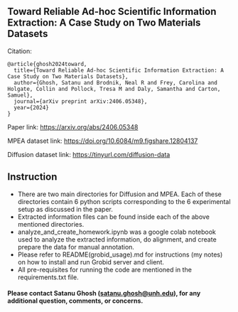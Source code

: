 ## Toward Reliable Ad-hoc Scientific Information Extraction: A Case Study on Two Materials Datasets

Citation: 
```
@article{ghosh2024toward,
  title={Toward Reliable Ad-hoc Scientific Information Extraction: A Case Study on Two Materials Datasets},
  author={Ghosh, Satanu and Brodnik, Neal R and Frey, Carolina and Holgate, Collin and Pollock, Tresa M and Daly, Samantha and Carton, Samuel},
  journal={arXiv preprint arXiv:2406.05348},
  year={2024}
}
```
Paper link: https://arxiv.org/abs/2406.05348

MPEA dataset link: https://doi.org/10.6084/m9.figshare.12804137

Diffusion dataset link: https://tinyurl.com/diffusion-data

## Instruction

- There are two main directories for Diffusion and MPEA. Each of these directories contain 6 python scripts corresponding to the 6 experimental setup as discussed in the paper.
- Extracted information files can be found inside each of the above mentioned directories.
- analyze_and_create_homework.ipynb was a google colab notebook used to analyze the extracted information, do alignment, and create prepare the data for manual annotation.
- Please refer to README(grobid_usage).md for instructions (my notes) on how to install and run Grobid server and client.
- All pre-requisites for running the code are mentioned in the requirements.txt file.

#### Please contact Satanu Ghosh (satanu.ghosh@unh.edu), for any additional question, comments, or concerns.